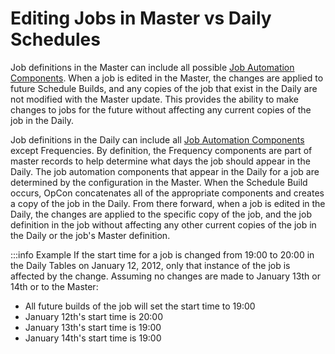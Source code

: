 # Editing Jobs in Master vs Daily Schedules

Job definitions in the Master can include all possible [Job Automation Components](../job-components/overview.md). When a job is edited in the Master, the changes are applied to future Schedule Builds, and any copies of the job that exist in the Daily are not modified with the Master update. This provides the ability to make changes to jobs for the future without affecting any current copies of the job in the Daily.

Job definitions in the Daily can include all [Job Automation Components](./../job-components/overview.md) except Frequencies. By definition, the Frequency components are part of master records to help determine what days the job should appear in the Daily. The job automation components that appear in the Daily for a job are determined by the configuration in the Master. When the Schedule Build occurs, OpCon concatenates all of the appropriate components and creates a copy of the job in the Daily. From there forward, when a job is edited in the Daily, the changes are applied to the specific copy of the job, and the job definition in the job without affecting any other current copies of the job in the Daily or the job's Master definition.

:::info Example
If the start time for a job is changed from 19:00 to 20:00 in the Daily Tables on January 12, 2012, only that instance of the job is affected by the change. Assuming no changes are made to January 13th or 14th or to the Master:

- All future builds of the job will set the start time to 19:00
- January 12th's start time is 20:00
- January 13th's start time is 19:00
- January 14th's start time is 19:00

